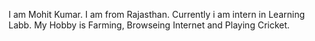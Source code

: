 I am Mohit Kumar.
I am from Rajasthan.
Currently i am intern in Learning Labb.
My Hobby is Farming, Browseing Internet and Playing Cricket.
